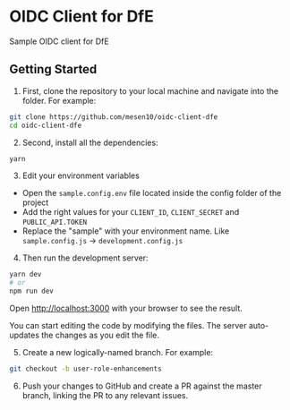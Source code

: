 # OIDC Client for DfE
Sample OIDC client for DfE

## Getting Started
1. First, clone the repository to your local machine and navigate into the folder. For example:

```bash
git clone https://github.com/mesen10/oidc-client-dfe
cd oidc-client-dfe
```
2. Second, install all the dependencies:

```bash
yarn
```

3. Edit your environment variables

- Open the `sample.config.env` file located inside the config folder of the project
- Add the right values for your `CLIENT_ID`, `CLIENT_SECRET` and `PUBLIC_API.TOKEN`
- Replace the "sample" with your environment name. Like `sample.config.js` -> `development.config.js`

4. Then run the development server:

```bash
yarn dev
# or
npm run dev
```

Open [http://localhost:3000](http://localhost:3000) with your browser to see the result.

You can start editing the code by modifying the files. The server auto-updates the changes as you edit the file.

5. Create a new logically-named branch. For example:

```bash
git checkout -b user-role-enhancements
```

6. Push your changes to GitHub and create a PR against the master branch, linking the PR to any relevant issues.
